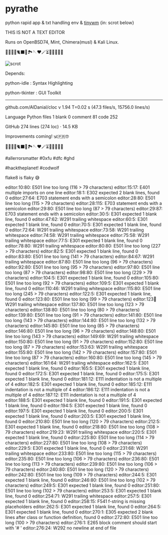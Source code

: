# pyrathe
python rapid app &amp; txt handling env & [tinywm](https://www.github.com/hardkorebob/tinywm) {in: scrot below}

THIS IS NOT A TEXT EDITOR

Runs on OpenBSD74, Mint, Chimera(musl) & Kali Linux.

🐡🐧🐍🐚🐈‍⬛🦤🏞🪡♥️🪄⏳️🎲🎯🧩🏅🎉

![scrot](https://github.com/hardkorebob/pyrhate/blob/main/scrot.png)

Depends:
  
  python-idle : Syntax Highlighting
  
  python-tkinter : GUI Toolkit

---

github.com/AlDanial/cloc v 1.94  T=0.02 s (47.3 files/s, 15756.0 lines/s)


Language   Python                    files 1          blank 0       comment 81           code 252


                                    

GitHub 274 lines (274 loc) · 14.5 KB

Improvements coming! 🕉🇵🇷🤓

🐡🐧🐍🐚🐈‍⬛🦤🏞🪡♥️🪄⏳️🎲🎯🧩🏅🎉

#allerrorsmatter #0xfu #dfc #ghd

#hacktheplanet! #codwolf

flake8 is flaky 😅

editor:10:80: E501 line too long (116 > 79 characters)
editor:15:17: E401 multiple imports on one line
editor:18:1: E302 expected 2 blank lines, found 0
editor:27:64: E703 statement ends with a semicolon
editor:28:80: E501 line too long (115 > 79 characters)
editor:28:115: E703 statement ends with a semicolon
editor:29:80: E501 line too long (87 > 79 characters)
editor:29:87: E703 statement ends with a semicolon
editor:30:5: E301 expected 1 blank line, found 0
editor:47:62: W291 trailing whitespace
editor:60:5: E301 expected 1 blank line, found 0
editor:70:5: E301 expected 1 blank line, found 0
editor:72:64: W291 trailing whitespace
editor:73:58: W291 trailing whitespace
editor:74:58: W291 trailing whitespace
editor:75:58: W291 trailing whitespace
editor:77:5: E301 expected 1 blank line, found 0
editor:78:80: W291 trailing whitespace
editor:80:80: E501 line too long (227 > 79 characters)
editor:82:5: E301 expected 1 blank line, found 0
editor:83:80: E501 line too long (141 > 79 characters)
editor:84:67: W291 trailing whitespace
editor:87:80: E501 line too long (96 > 79 characters)
editor:92:80: E501 line too long (95 > 79 characters)
editor:97:80: E501 line too long (87 > 79 characters)
editor:98:80: E501 line too long (229 > 79 characters)
editor:104:5: E301 expected 1 blank line, found 0
editor:105:80: E501 line too long (92 > 79 characters)
editor:109:5: E301 expected 1 blank line, found 0
editor:110:46: W291 trailing whitespace
editor:115:80: E501 line too long (245 > 79 characters)
editor:122:5: E301 expected 1 blank line, found 0
editor:123:80: E501 line too long (99 > 79 characters)
editor:123:100: W291 trailing whitespace
editor:137:80: E501 line too long (123 > 79 characters)
editor:138:80: E501 line too long (80 > 79 characters)
editor:139:80: E501 line too long (91 > 79 characters)
editor:141:80: E501 line too long (143 > 79 characters)
editor:144:80: E501 line too long (132 > 79 characters)
editor:145:80: E501 line too long (85 > 79 characters)
editor:146:80: E501 line too long (96 > 79 characters)
editor:148:80: E501 line too long (143 > 79 characters)
editor:149:69: W291 trailing whitespace
editor:150:80: E501 line too long (91 > 79 characters)
editor:152:80: E501 line too long (87 > 79 characters)
editor:153:63: W291 trailing whitespace
editor:155:80: E501 line too long (142 > 79 characters)
editor:157:80: E501 line too long (87 > 79 characters)
editor:160:80: E501 line too long (145 > 79 characters)
editor:161:64: W291 trailing whitespace
editor:162:5: E301 expected 1 blank line, found 0
editor:165:5: E301 expected 1 blank line, found 0
editor:172:5: E301 expected 1 blank line, found 0
editor:175:5: E301 expected 1 blank line, found 0
editor:181:12: E111 indentation is not a multiple of 4
editor:182:5: E301 expected 1 blank line, found 0
editor:185:12: E111 indentation is not a multiple of 4
editor:186:12: E111 indentation is not a multiple of 4
editor:187:12: E111 indentation is not a multiple of 4
editor:188:5: E301 expected 1 blank line, found 0
editor:191:5: E301 expected 1 blank line, found 0
editor:194:5: E301 expected 1 blank line, found 0
editor:197:5: E301 expected 1 blank line, found 0
editor:200:5: E301 expected 1 blank line, found 0
editor:203:5: E301 expected 1 blank line, found 0
editor:210:80: E501 line too long (120 > 79 characters)
editor:212:5: E301 expected 1 blank line, found 0
editor:218:80: E501 line too long (108 > 79 characters)
editor:219:23: W291 trailing whitespace
editor:220:5: E301 expected 1 blank line, found 0
editor:225:80: E501 line too long (114 > 79 characters)
editor:227:80: E501 line too long (108 > 79 characters)
editor:229:5: E301 expected 1 blank line, found 0
editor:231:68: W291 trailing whitespace
editor:233:80: E501 line too long (115 > 79 characters)
editor:235:80: E501 line too long (106 > 79 characters)
editor:236:80: E501 line too long (113 > 79 characters)
editor:239:80: E501 line too long (106 > 79 characters)
editor:240:80: E501 line too long (120 > 79 characters)
editor:242:80: E501 line too long (109 > 79 characters)
editor:244:5: E301 expected 1 blank line, found 0
editor:246:80: E501 line too long (102 > 79 characters)
editor:249:5: E301 expected 1 blank line, found 0
editor:251:80: E501 line too long (102 > 79 characters)
editor:253:5: E301 expected 1 blank line, found 0
editor:254:71: W291 trailing whitespace
editor:257:5: E301 expected 1 blank line, found 0
editor:258:15: F541 f-string is missing placeholders
editor:262:5: E301 expected 1 blank line, found 0
editor:264:5: E301 expected 1 blank line, found 0
editor:270:1: E305 expected 2 blank lines after class or function definition, found 0
editor:272:80: E501 line too long (100 > 79 characters)
editor:276:1: E265 block comment should start with '# '
editor:276:24: W292 no newline at end of file
